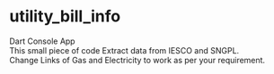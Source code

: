 # utility_bill_info
Dart Console App<br />
This small piece of code Extract data from IESCO and SNGPL.<br />
Change Links of Gas and Electricity to work as per your requirement.
